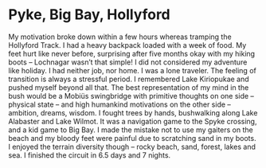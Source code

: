 # Pyke, Big Bay, Hollyford

My motivation broke down within a few hours whereas tramping the Hollyford Track. I had a heavy backpack loaded with a week of food. My feet hurt like never before, surprising after five months okay with my hiking boots – Lochnagar wasn’t that simple! I did not considered my adventure like holiday. I had neither job, nor home. I was a lone traveler. The feeling of transition is always a stressful period. I remembered Lake Kiriopukae and pushed myself beyond all that. The best representation of my mind in the bush would be a Mobiüs swingbridge with primitive thoughts on one side – physical state – and high humankind motivations on the other side – ambition, dreams, wisdom. I fought trees by hands, bushwalking along Lake Alabaster and Lake Wilmot. It was a navigation game to the Spyke crossing, and a kid game to Big Bay. I made the mistake not to use my gaiters on the beach and my bloody feet were painful due to scratching sand in my boots. I enjoyed the terrain diversity though – rocky beach, sand, forest, lakes and sea. I finished the circuit in 6.5 days and 7 nights.
